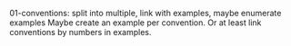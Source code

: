 01-conventions: split into multiple, link with examples, maybe enumerate examples
Maybe create an example per convention. Or at least link conventions by numbers in examples.
